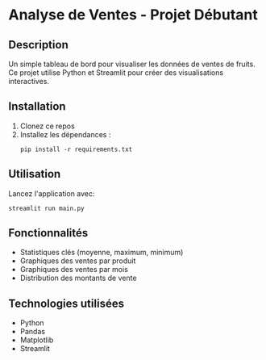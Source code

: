 # Analyse de Ventes - Projet Débutant

## Description
Un simple tableau de bord pour visualiser les données de ventes de fruits. Ce projet utilise Python et Streamlit pour créer des visualisations interactives.

## Installation
1. Clonez ce repos
2. Installez les dépendances :
   ```
   pip install -r requirements.txt
   ```

## Utilisation
Lancez l'application avec:
```
streamlit run main.py
```

## Fonctionnalités
- Statistiques clés (moyenne, maximum, minimum)
- Graphiques des ventes par produit
- Graphiques des ventes par mois
- Distribution des montants de vente

## Technologies utilisées
- Python
- Pandas
- Matplotlib
- Streamlit
